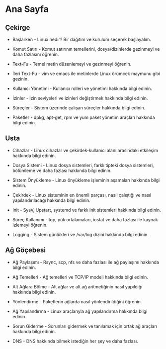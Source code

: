 # Ana Sayfa

## Çekirge

* Başlarken - Linux nedir? Bir dağıtım ve kurulum seçerek başlayalım.

* Komut Satırı - Komut satırının temellerini, dosya/dizinlerde gezinmeyi ve daha fazlasını öğrenin.

* Text-Fu - Temel metin düzenlemeyi ve gezinmeyi öğrenin.

* İleri Text-Fu - vim ve emacs ile metinlerde Linux örümcek maymunu gibi gezinin.

* Kullanıcı Yönetimi - Kullanıcı rolleri ve yönetimi hakkında bilgi edinin.

* İzinler - İzin seviyeleri ve izinleri değiştirmek hakkında bilgi edinin.

* Süreçler - Sistem üzerinde çalışan süreçler hakkında bilgi edinin.

* Paketler - dpkg, apt-get, rpm ve yum paket yönetim araçları hakkında bilgi edinin.

## Usta

* Cihazlar - Linux cihazlar ve çekirdek-kullanıcı alanı arasındaki etkileşim hakkında bilgi edinin.

* Dosya Sistemi - Linux dosya sistemleri, farklı tipteki dosya sistemleri, bölümleme ve daha fazlası hakkında bilgi edinin.

* Sistem Önyükleme - Linux önyükleme işleminin aşamaları hakkında bilgi edinin.

* Çekirdek - Linux sisteminin en önemli parçası, nasıl çalıştığı ve nasıl yapılandırılacağı hakkında bilgi edinin.

* Init - SysV, Upstart, systemd ve farklı init sistemleri hakkında bilgi edinin.

* Süreç Kullanımı - top, yük ortalamaları, iostat ve daha fazlası ile kaynak izlemeyi öğrenin.

* Logging - Sistem günlükleri ve /var/log dizini hakkında bilgi edinin.

## Ağ Göçebesi

* Ağ Paylaşımı - Rsync, scp, nfs ve daha fazlası ile ağ paylaşımı hakkında bilgi edinin.

* Ağ Temelleri - Ağ temelleri ve TCP/IP modeli hakkında bilgi edinin.

* Alt Ağlara Bölme - Alt ağlar ve alt ağ aritmetiğinin nasıl yapıldığı hakkında bilgi edinin.

* Yönlendirme - Paketlerin ağlarda nasıl yönlendirildiğini öğrenin.

* Ağ Yapılandırma - Linux araçlarıyla ağ yapılandırma hakkında bilgi edinin.

* Sorun Giderme - Sorunları gidermek ve tanılamak için ortak ağ araçları hakkında bilgi edinin.

* DNS - DNS hakkında bilmek istediğin her şey ve daha fazlası.
